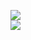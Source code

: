 [![](https://img.shields.io/badge/Made%20With-Github%20Spray-lightgrey.svg?style=for-the-badge&logo=github)](https://github.com/Annihil/github-spray#6178)  
[![](https://i.imgur.com/2DrTn0Z.gif)](https://github.com/Annihil/github-spray)